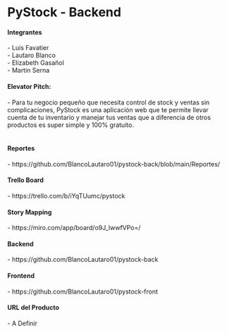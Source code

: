 <h1>PyStock - Backend</h1>

<h4>Integrantes</h4>
- Luis Favatier<br>
- Lautaro Blanco<br>
- Elizabeth Gasañol<br>
- Martin Serna<br>
  
<h4>Elevator Pitch:</h4>
- Para tu negocio pequeño que necesita control de stock y ventas sin complicaciones,
 PyStock es una aplicación web que te permite llevar cuenta de tu inventario y manejar tus ventas
 que a diferencia de otros productos es super simple y 100% gratuito.
<br>
  
<br>
<h4>Reportes</h4>
- https://github.com/BlancoLautaro01/pystock-back/blob/main/Reportes/
<br>

<h4>Trello Board</h4>
- https://trello.com/b/iYqTUumc/pystock
<br>

<h4>Story Mapping</h4>
- https://miro.com/app/board/o9J_lwwfVPo=/
<br>

<h4>Backend</h4>
- https://github.com/BlancoLautaro01/pystock-back
<br>

<h4>Frontend</h4>
- https://github.com/BlancoLautaro01/pystock-front
<br>

<h4>URL del Producto</h4>
- A Definir
<br>
